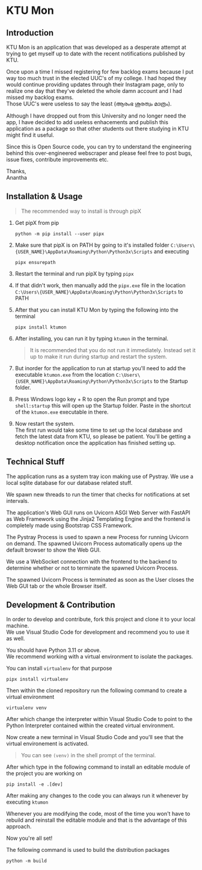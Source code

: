 
# KTU Mon

## Introduction

KTU Mon is an application that was developed as a desperate attempt at trying to get myself up to date with the recent notifications published by KTU.  

Once upon a time I missed registering for few backlog exams because I put way too much trust in the elected UUC's of my college. I had hoped they would continue providing updates through their Instagram page, only to realize one day that they've deleted the whole damn account and I had missed my backlog exams.  
Those UUC's were useless to say the least (ആരംഭ ശൂരത്വം മാത്രം).  

Although I have dropped out from this University and no longer need the app, I have decided to add useless enhacements and publish this application as a package so that other students out there studying in KTU might find it useful.  

Since this is Open Source code, you can try to understand the engineering behind this over-engineered webscraper and please feel free to post bugs, issue fixes, contribute improvements etc.  

Thanks,  
Anantha

## Installation & Usage

> The recommended way to install is through pipX  

1. Get pipX from pip

    ```
    python -m pip install --user pipx
    ```

2. Make sure that pipX is on PATH by going to it's installed folder ```C:\Users\{USER_NAME}\AppData\Roaming\Python\Python3x\Scripts``` and executing

    ```
    pipx ensurepath
    ```

3. Restart the terminal and run pipX by typing ```pipx```

4. If that didn't work, then manually add the ```pipx.exe``` file in the location ```C:\Users\{USER_NAME}\AppData\Roaming\Python\Python3x\Scripts``` to PATH

5. After that you can install KTU Mon by typing the following into the terminal

    ```
    pipx install ktumon
    ```

6. After installing, you can run it by typing ```ktumon``` in the terminal.  
    > It is recommended that you do not run it immediately. Instead set it up to make it run during startup and restart the system.

7. But inorder for the application to run at startup you'll need to add the executable ```ktumon.exe``` from the location ```C:\Users\{USER_NAME}\AppData\Roaming\Python\Python3x\Scripts``` to the Startup folder.

8. Press Windows logo key + R to open the Run prompt and type ```shell:startup``` this will open up the Startup folder. Paste in the shortcut of the ```ktumon.exe``` executable in there.

9. Now restart the system.  
The first run would take some time to set up the local database and fetch the latest data from KTU, so please be patient. You'll be getting a desktop notification once the application has finished setting up.

## Technical Stuff

The application runs as a system tray icon making use of Pystray. We use a local sqlite database for our database related stuff.

We spawn new threads to run the timer that checks for notifications at set intervals.

The application's Web GUI runs on Uvicorn ASGI Web Server with FastAPI as Web Framework using the Jinja2 Templating Engine and the frontend is completely made using Bootstrap CSS Framework.

The Pystray Process is used to spawn a new Process for running Uvicorn on demand. The spawned Uvicorn Process automatically opens up the default browser to show the Web GUI.

We use a WebSocket connection with the frontend to the backend to determine whether or not to terminate the spawned Uvicorn Process.

The spawned Uvicorn Process is terminated as soon as the User closes the Web GUI tab or the whole Browser itself.

## Development & Contribution

In order to develop and contribute, fork this project and clone it to your local machine.  
We use Visual Studio Code for development and recommend you to use it as well.

You should have Python 3.11 or above.  
We recommend working with a virtual environment to isolate the packages.

You can install ```virtualenv``` for that purpose

```
pipx install virtualenv
```

Then within the cloned repository run the following command to create a virtual environment

```
virtualenv venv
```

After which change the interpreter within Visual Studio Code to point to the Python Interpreter contained within the created virtual environment.

Now create a new terminal in Visual Studio Code and you'll see that the virtual environement is activated.  

>You can see ```(venv)``` in the shell prompt of the terminal.

After which type in the following command to install an editable module of the project you are working on

```
pip install -e .[dev]
```

After making any changes to the code you can always run it whenever by executing ```ktumon```  

Whenever you are modifying the code, most of the time you won't have to rebuild and reinstall the editable module and that is the advantage of this approach.

Now you're all set!

The following command is used to build the distribution packages

```
python -m build
```